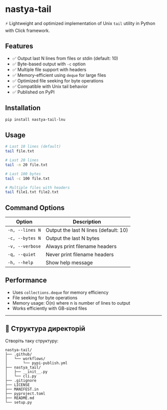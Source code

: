 # nastya-tail

⚡ Lightweight and optimized implementation of Unix `tail` utility in Python with Click framework.

## Features

- ✅ Output last N lines from files or stdin (default: 10)
- ✅ Byte-based output with `-c` option
- ✅ Multiple file support with headers
- ✅ Memory-efficient using `deque` for large files
- ✅ Optimized file seeking for byte operations
- ✅ Compatible with Unix tail behavior
- ✅ Published on PyPI

## Installation
```bash
pip install nastya-tail-lnu
```

## Usage
```bash
# Last 10 lines (default)
tail file.txt

# Last 20 lines
tail -n 20 file.txt

# Last 100 bytes
tail -c 100 file.txt

# Multiple files with headers
tail file1.txt file2.txt
```

## Command Options

| Option | Description |
|--------|-------------|
| `-n, --lines N` | Output the last N lines (default: 10) |
| `-c, --bytes N` | Output the last N bytes |
| `-v, --verbose` | Always print filename headers |
| `-q, --quiet` | Never print filename headers |
| `-h, --help` | Show help message |

## Performance

- Uses `collections.deque` for memory efficiency
- File seeking for byte operations
- Memory usage: O(n) where n is number of lines to output
- Works efficiently with GB-sized files

---

## 📁 Структура директорій

Створіть таку структуру:
```
nastya-tail/
├── .github/
│   └── workflows/
│       └── pypi-publish.yml
├── nastya_tail/
│   ├── __init__.py
│   └── cli.py
├── .gitignore
├── LICENSE
├── MANIFEST.in
├── pyproject.toml
├── README.md
└── setup.py